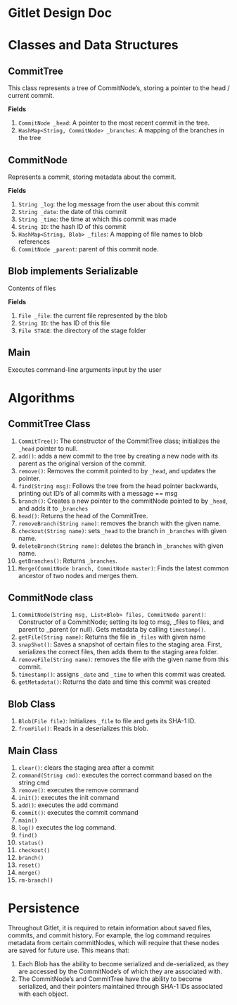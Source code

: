 # Gitlet Design Doc

# Classes and Data Structures 
## CommitTree 

This class represents a tree of CommitNode’s, storing a pointer to the head / current commit.

**Fields**

1. `CommitNode _head`: A pointer to the most recent commit in the tree.
2. `HashMap<String, CommitNode> _branches`: A mapping of the branches in the tree
## CommitNode

Represents a commit, storing metadata about the commit.

**Fields**

1. `String _log`: the log message from the user about this commit
2. `String _date`: the date of this commit
3. `String _time`: the time at which this commit was made
4. `String ID`: the hash ID of this commit
5. `HashMap<String, Blob> _files`: A mapping of file names to blob references 
6. `CommitNode _parent`: parent of this commit node.
## Blob implements Serializable 

Contents of files 

**Fields**

1. `File _file`: the current file represented by the blob
2. `String ID`: the has ID of this file
3. `File STAGE`: the directory of the stage folder


## Main

Executes command-line arguments input by the user


# Algorithms 
## CommitTree Class
1. `CommitTree()`: The constructor of the CommitTree class; initializes the `_head` pointer to null.
2. `add()`: adds a new commit to the tree by creating a new node with its parent as the original version of the commit.
3. `remove()`: Removes the commit pointed to by `_head`, and updates the pointer.
4. `find(String msg)`: Follows the tree from the head pointer backwards, printing out ID’s of all commits with a message == msg
5. `branch()`: Creates a new pointer to the commitNode pointed to by `_head`, and adds it to `_branches`
6. `head()`: Returns the head of the CommitTree.
7. `removeBranch(String name)`: removes the branch with the given name.
8. `checkout(String name)`: sets `_head` to the branch in `_branches` with given name.
9. `deleteBranch(String name)`: deletes the branch in `_branches` with given name.
10. `getBranches()`: Returns `_branches`.
11. `Merge(CommitNode branch, CommitNode master)`: Finds the latest common ancestor of two nodes and merges them.


## CommitNode class
1. `CommitNode(String msg, List<Blob> files, CommitNode parent)`: Constructor of a CommitNode; setting its log to msg, _files to files, and parent to _parent (or null). Gets metadata by calling `timestamp()`.
2. `getFile(String name)`: Returns the file in `_files` with given name
3. `snapShot()`: Saves a snapshot of certain files to the staging area. First, serializes the correct files, then adds them to the staging area folder.
4. `removeFile(String name)`: removes the file with the given name from this commit.
5. `timestamp()`: assigns `_date` and `_time` to when this commit was created.
6. `getMetadata()`: Returns the date and time this commit was created


## Blob Class
1. `Blob(File file)`: Initializes `_file` to file and gets its SHA-1 ID.
2. `fromFile()`: Reads in a deserializes this blob.


## Main Class
1. `clear()`: clears the staging area after a commit
2. `command(String cmd)`: executes the correct command based on the string cmd
3. `remove()`: executes the remove command
4. `init()`: executes the init command
5. `add()`: executes the add command 
6. `commit()`: executes the commit command 
7. `main()`
8. `log()` executes the log command.
9. `find()`
10. `status()`
11. `checkout()`
12. `branch()`
13. `reset()`
14. `merge()`
15. `rm-branch()`


# Persistence 

Throughout Gitlet, it is required to retain information about saved files, commits, and commit history. For example, the log command requires metadata from certain commitNodes, which will require that these nodes are saved for future use. This means that:


1. Each Blob has the ability to become serialized and de-serialized, as they are accessed by the CommitNode’s of which they are associated with.
2. The CommitNode’s and CommitTree have the ability to become serialized, and their pointers maintained through SHA-1 IDs associated with each object. 


